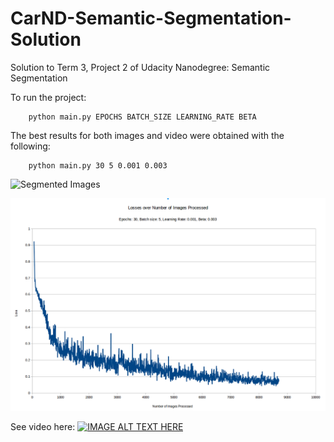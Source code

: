 # CarND-Semantic-Segmentation-Solution
Solution to Term 3, Project 2 of Udacity Nanodegree: Semantic Segmentation

To run the project:
```
    python main.py EPOCHS BATCH_SIZE LEARNING_RATE BETA
``` 

The best results for both images and video were obtained with the following:
```
    python main.py 30 5 0.001 0.003
```  

![Segmented Images](runs/1519272238.3490055/animation.gif)

![Loss Graph](losses_vs_images_epochs_30_batchsz_5_lr_0.001_beta_0.003.png)

See video here:
[![IMAGE ALT TEXT HERE](https://img.youtube.com/vi/85jKOR98PYA/0.jpg)](https://youtu.be/85jKOR98PYA)

